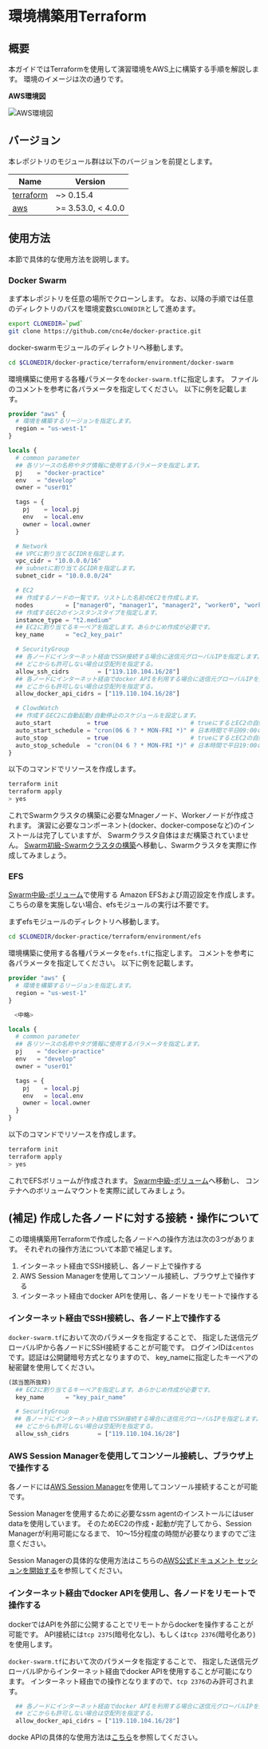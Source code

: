 # 環境構築用Terraform

## 概要

本ガイドではTerraformを使用して演習環境をAWS上に構築する手順を解説します。
環境のイメージは次の通りです。

**AWS環境図**

![AWS環境図](./.images/aws.drawio.svg)

## バージョン

本レポジトリのモジュール群は以下のバージョンを前提とします。

| Name | Version |
|------|---------|
| <a name="requirement_terraform"></a> [terraform](#requirement\_terraform) | ~> 0.15.4 |
| <a name="requirement_aws"></a> [aws](#requirement\_aws) | >= 3.53.0, < 4.0.0 |

## 使用方法

本節で具体的な使用方法を説明します。

### Docker Swarm

まず本レポジトリを任意の場所でクローンします。
なお、以降の手順では任意のディレクトリのパスを環境変数`$CLONEDIR`として進めます。

```sh
export CLONEDIR=`pwd`
git clone https://github.com/cnc4e/docker-practice.git
```

docker-swarmモジュールのディレクトリへ移動します。

``` sh
cd $CLONEDIR/docker-practice/terraform/environment/docker-swarm
```

環境構築に使用する各種パラメータを`docker-swarm.tf`に指定します。
ファイルのコメントを参考に各パラメータを指定してください。
以下に例を記載します。

``` terraform
provider "aws" {
  # 環境を構築するリージョンを指定します。
  region = "us-west-1"
}

locals {
  # common parameter
  ## 各リソースの名称やタグ情報に使用するパラメータを指定します。
  pj    = "docker-practice"
  env   = "develop"
  owner = "user01"

  tags = {
    pj    = local.pj
    env   = local.env
    owner = local.owner
  }

  # Network
  ## VPCに割り当てるCIDRを指定します。
  vpc_cidr = "10.0.0.0/16"
  ## subnetに割り当てるCIDRを指定します。
  subnet_cidr = "10.0.0.0/24"

  # EC2
  ## 作成するノードの一覧です。リストした名前のEC2を作成します。
  nodes         = ["manager0", "manager1", "manager2", "worker0", "worker1"]
  ## 作成するEC2のインスタンスタイプを指定します。
  instance_type = "t2.medium"
  ## EC2に割り当てるキーペアを指定します。あらかじめ作成が必要です。
  key_name      = "ec2_key_pair"

  # SecurityGroup
  ## 各ノードにインターネット経由でSSH接続する場合に送信元グローバルIPを指定します。
  ## どこからも許可しない場合は空配列を指定する。
  allow_ssh_cidrs        = ["119.110.104.16/28"] 
  ## 各ノードにインターネット経由でdocker APIを利用する場合に送信元グローバルIPを指定します。
  ## どこからも許可しない場合は空配列を指定する。
  allow_docker_api_cidrs = ["119.110.104.16/28"] 

  # ClowdWatch
  ## 作成するEC2に自動起動/自動停止のスケジュールを設定します。
  auto_start          = true                       # trueにするとEC2の自動起動をスケジュール設定します。
  auto_start_schedule = "cron(06 6 ? * MON-FRI *)" # 日本時間で平日09:00の指定
  auto_stop           = true                       # trueにするとEC2の自動停止をスケジュール設定します。
  auto_stop_schedule  = "cron(04 6 ? * MON-FRI *)" # 日本時間で平日19:00の指定
}
```

以下のコマンドでリソースを作成します。

``` sh
terraform init
terraform apply
> yes
```

これでSwarmクラスタの構築に必要なMnagerノード、Workerノードが作成されます。
演習に必要なコンポーネント(docker、docker-composeなど)のインストールは完了していますが、
Swarmクラスタ自体はまだ構築されていません。
[Swarm初級-Swarmクラスタの構築](../swarm-beginner/swarm-create.md)へ移動し、Swarmクラスタを実際に作成してみましょう。

### EFS

[Swarm中級-ボリューム](../swarm-intermediate/swarm-volume.md)で使用する
Amazon EFSおよび周辺設定を作成します。
こちらの章を実施しない場合、efsモジュールの実行は不要です。

まずefsモジュールのディレクトリへ移動します。

``` sh
cd $CLONEDIR/docker-practice/terraform/environment/efs
```

環境構築に使用する各種パラメータを`efs.tf`に指定します。
コメントを参考に各パラメータを指定してください。
以下に例を記載します。

``` terraform
provider "aws" {
  # 環境を構築するリージョンを指定します。
  region = "us-west-1"
}

　<中略>

locals {
  # common parameter
  ## 各リソースの名称やタグ情報に使用するパラメータを指定します。
  pj    = "docker-practice"
  env   = "develop"
  owner = "user01"

  tags = {
    pj    = local.pj
    env   = local.env
    owner = local.owner
  }
}
```

以下のコマンドでリソースを作成します。

``` sh
terraform init
terraform apply
> yes
```

これでEFSボリュームが作成されます。
[Swarm中級-ボリューム](../swarm-intermediate/swarm-volume.md)へ移動し、
コンテナへのボリュームマウントを実際に試してみましょう。

## (補足) 作成した各ノードに対する接続・操作について

この環境構築用Terraformで作成した各ノードへの操作方法は次の3つがあります。
それぞれの操作方法について本節で補足します。

1. インターネット経由でSSH接続し、各ノード上で操作する
1. AWS Session Managerを使用してコンソール接続し、ブラウザ上で操作する
1. インターネット経由でdocker APIを使用し、各ノードをリモートで操作する

### インターネット経由でSSH接続し、各ノード上で操作する

`docker-swarm.tf`において次のパラメータを指定することで、
指定した送信元グローバルIPから各ノードにSSH接続することが可能です。
ログインIDは`centos`です。認証は公開鍵暗号方式となりますので、
key_nameに指定したキーペアの秘密鍵を使用してください。

``` terraform
(該当箇所抜粋)
  ## EC2に割り当てるキーペアを指定します。あらかじめ作成が必要です。
  key_name      = "key_pair_name"

  # SecurityGroup
　## 各ノードにインターネット経由でSSH接続する場合に送信元グローバルIPを指定します。
  ## どこからも許可しない場合は空配列を指定する。
  allow_ssh_cidrs        = ["119.110.104.16/28"] 
```

### AWS Session Managerを使用してコンソール接続し、ブラウザ上で操作する

各ノードには[AWS Session Manager](https://docs.aws.amazon.com/ja_jp/systems-manager/latest/userguide/session-manager.html)を使用してコンソール接続することが可能です。

Session Managerを使用するために必要なssm agentのインストールにはuser dataを使用しています。
そのためEC2の作成・起動が完了してから、Session Managerが利用可能になるまで、
10～15分程度の時間が必要なりますのでご注意ください。

Session Managerの具体的な使用方法はこちらの[AWS公式ドキュメント セッションを開始する](https://docs.aws.amazon.com/ja_jp/systems-manager/latest/userguide/session-manager-working-with-sessions-start.html)を参照してください。

### インターネット経由でdocker APIを使用し、各ノードをリモートで操作する

dockerではAPIを外部に公開することでリモートからdockerを操作することが可能です。
API接続には`tcp 2375`(暗号化なし)、もしくは`tcp 2376`(暗号化あり)を使用します。

`docker-swarm.tf`において次のパラメータを指定することで、
指定した送信元グローバルIPからインターネット経由でdocker APIを使用することが可能になります。
インターネット経由での操作となりますので、`tcp 2376`のみ許可されます。

``` terraform
  ## 各ノードにインターネット経由でdocker APIを利用する場合に送信元グローバルIPを指定します。
  ## どこからも許可しない場合は空配列を指定する。
  allow_docker_api_cidrs = ["119.110.104.16/28"]
```

docke APIの具体的な使用方法は[こちら](https://qiita.com/moriryota62/items/7a56cdf85883582e2b93)を参照してください。
